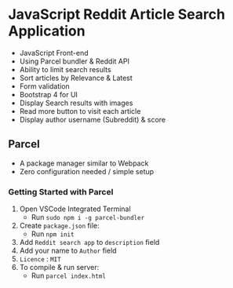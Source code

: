 # JavaScript Reddit Article Search Application

- JavaScript Front-end
- Using Parcel bundler & Reddit API 
- Ability to limit search results
- Sort articles by Relevance & Latest
- Form validation
- Bootstrap 4 for UI
- Display Search results with images
- Read more button to visit each article
- Display author username (Subreddit) & score

## Parcel

- A package manager similar to Webpack
- Zero configuration needed / simple setup

### Getting Started with Parcel
1. Open VSCode Integrated Terminal 
    - Run `sudo npm i -g parcel-bundler`
2. Create `package.json` file:
    - Run `npm init`
3. Add `Reddit search app` to `description` field
4. Add your name to `Author` field
5. `Licence` : `MIT`
6. To compile & run server:
    - Run `parcel index.html`